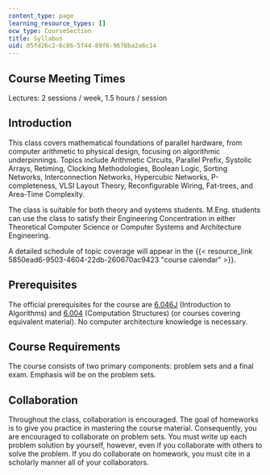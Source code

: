 ```yaml
---
content_type: page
learning_resource_types: []
ocw_type: CourseSection
title: Syllabus
uid: 05fd26c2-6c86-5f44-89f6-9678ba2a6c14
---
```


Course Meeting Times
--------------------

Lectures: 2 sessions / week, 1.5 hours / session

Introduction
------------

This class covers mathematical foundations of parallel hardware, from computer arithmetic to physical design, focusing on algorithmic underpinnings. Topics include Arithmetic Circuits, Parallel Prefix, Systolic Arrays, Retiming, Clocking Methodologies, Boolean Logic, Sorting Networks, Interconnection Networks, Hypercubic Networks, P-completeness, VLSI Layout Theory, Reconfigurable Wiring, Fat-trees, and Area-Time Complexity.

The class is suitable for both theory and systems students. M.Eng. students can use the class to satisfy their Engineering Concentration in either Theoretical Computer Science or Computer Systems and Architecture Engineering.

A detailed schedule of topic coverage will appear in the {{< resource_link 5850ead6-9503-4604-22db-260670ac9423 "course calendar" >}}.

Prerequisites
-------------

The official prerequisites for the course are [6.046J](/courses/6-046j-introduction-to-algorithms-sma-5503-fall-2005) (Introduction to Algorithms) and [6.004](/courses/6-004-computation-structures-spring-2009) (Computation Structures) (or courses covering equivalent material). No computer architecture knowledge is necessary.

Course Requirements
-------------------

The course consists of two primary components: problem sets and a final exam. Emphasis will be on the problem sets.

Collaboration
-------------

Throughout the class, collaboration is encouraged. The goal of homeworks is to give you practice in mastering the course material. Consequently, you are encouraged to collaborate on problem sets. You must write up each problem solution by yourself, however, even if you collaborate with others to solve the problem. If you do collaborate on homework, you must cite in a scholarly manner all of your collaborators.